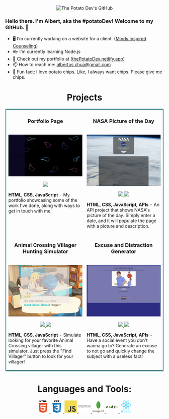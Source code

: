 <div align="center"><img src="https://i.imgur.com/ppO4FP6.png" alt="The Potato Dev's GitHub" align="center"></div>

### Hello there. I'm Albert, aka the #potatoDev! Welcome to my GitHub. 👋

<!--
**thePotatoDev-git/thePotatoDev-git** is a ✨ _special_ ✨ repository because its `README.md` (this file) appears on your GitHub profile.

Here are some ideas to get you started: -->

- 🖥️ I’m currently working on a website for a client. ([Minds Inspired Counseling](https://github.com/thePotatoDev-git/freelance-client-sites/tree/master/Minds%20Inspired%20Counseling))
- 👓 I’m currently learning Node.js
- 📂 Check out my portfolio at ([thePotatoDev.netlify.app](https://thepotatodev.netlify.app/))
- 📫 How to reach me: albertus.chua@gmail.com
- 🥔 Fun fact: I love potato chips. Like, I always want chips. Please give me chips.

<h1 align="center">Projects</h1>
<table bordercolor="#66b2b2">
  
  <tr>
    <td width="50%" valign="top">
      <h3 align="center">Portfolio Page</h3>
        <br />
        <a target="_blank" href="https://thepotatodev.netlify.app/">
            <img src="images/portfoliogif.gif" width="100%" alt="Portfolio page"/>
        </a>
        <br />
        <p align="center">
          
  <a href="https://thepotatodev.netlify.app/" target="_blank">
    <img src="https://img.shields.io/static/v1?label=|&message=WEBSITE&color=cdf998&style=plastic&logo=wordpress&logo-color=white"/>
  </a>
      </p>
        <p><strong>HTML, CSS, JavaScript</strong> - My portfolio showcasing some of the work I've done, along with ways to get in touch with me.</p>
    </td>
    <td width="50%" valign="top">
      <h3 align="center">NASA Picture of the Day</h3>
        <br />
      <a target="_blank" href="https://thepotatodev-git.github.io/NASA-Pic-of-the-Day/">
            <img src="images/nasagif.gif" width="100%"  alt="NASA photo app"/>
        </a>
        <br />
        <p align="center">
          
  <a href="https://github.com/thePotatoDev-git/NASA-Pic-of-the-Day" target="_blank">
    <img src="https://img.shields.io/static/v1?label=|&message=REPO&color=23555f&style=plastic&logo=github&logo-color=white"/>
  </a>
  <a href="https://thepotatodev-git.github.io/NASA-Pic-of-the-Day/" target="_blank">
    <img src="https://img.shields.io/static/v1?label=|&message=WEBSITE&color=cdf998&style=plastic&logo=wordpress&logo-color=white"/>
  </a>
      </p>
        <p><strong>HTML, CSS, JavaScript, APIs</strong> - An API project that shows NASA's picture of the day. Simply enter a date, and it will populate the page with a picture and description.</p>
    </td>
  </tr>
  
  <tr>
    <td width="50%" valign="top">
      <h3 align="center">Animal Crossing Villager Hunting Simulator</h3>
      <br />
        <a target="_blank" href="https://thepotatodev-git.github.io/ACNH-Villager-Hunting-Simulator/">
          <img src="images/acgengif.gif" width="100%" alt="AC Villager hunting simulator"/>
        </a>
      <br />
        <p align="center">
  <a href="https://github.com/thePotatoDev-git/ACNH-Villager-Hunting-Simulator" target="_blank">
    <img src="https://img.shields.io/static/v1?label=|&message=REPO&color=23555f&style=plastic&logo=github&logo-color=white"/>
  </a>
  <a href="https://thepotatodev-git.github.io/ACNH-Villager-Hunting-Simulator/" target="_blank">
    <img src="https://img.shields.io/static/v1?label=|&message=WEBSITE&color=cdf998&style=plastic&logo=wordpress&logo-color=white"/>
  </a>
      </p>
        <p><strong>HTML, CSS, JavaScript</strong> - Simulate looking for your favorite Animal Crossing villager with this simulator. Just press the "Find Villager" button to look for your villager!</p>
    </td>
    <td width="50%" valign="top">
      <h3 align="center">Excuse and Distraction Generator</h3>
        <br />
        <a target="_blank" href="https://thepotatodev-git.github.io/Excuse-and-Distraction-Generator/">
          <img src="images/excusegif.gif" width="100%" alt="Excuse generator app"/>
        </a>
        <br />
        <p align="center">
          
  <a href="https://github.com/thePotatoDev-git/Excuse-and-Distraction-Generator" target="_blank">
    <img src="https://img.shields.io/static/v1?label=|&message=REPO&color=23555f&style=plastic&logo=github&logo-color=white"/>
  </a>
  <a href="https://thepotatodev-git.github.io/Excuse-and-Distraction-Generator/" target="_blank">
    <img src="https://img.shields.io/static/v1?label=|&message=WEBSITE&color=cdf998&style=plastic&logo=wordpress&logo-color=white"/>
  </a>
      </p>
        <p><strong>HTML, CSS, JavaScript, APIs</strong> - Have a social event you don't wanna go to? Generate an excuse to not go and quickly change the subject with a useless fact!</p>
    </td>
  </tr>
</table>
            
<h1 align="center">Languages and Tools:</h1>
<p align="center"> <a href="https://www.w3.org/html/" target="_blank" rel="noreferrer"> <img src="https://raw.githubusercontent.com/devicons/devicon/master/icons/html5/html5-original-wordmark.svg" alt="html5" width="40" height="40"/> <a href="https://www.w3schools.com/css/" target="_blank" rel="noreferrer"> <img src="https://raw.githubusercontent.com/devicons/devicon/master/icons/css3/css3-original-wordmark.svg" alt="css3" width="40" height="40"/> </a> <a href="https://developer.mozilla.org/en-US/docs/Web/JavaScript" target="_blank" rel="noreferrer"> <img src="https://raw.githubusercontent.com/devicons/devicon/master/icons/javascript/javascript-original.svg" alt="javascript" width="40" height="40"/> </a> <a href="https://expressjs.com" target="_blank" rel="noreferrer"> <img src="https://raw.githubusercontent.com/devicons/devicon/master/icons/express/express-original-wordmark.svg" alt="express" width="40" height="40"/> </a>  </a>  <a href="https://www.mongodb.com/" target="_blank" rel="noreferrer"> <img src="https://raw.githubusercontent.com/devicons/devicon/master/icons/mongodb/mongodb-original-wordmark.svg" alt="mongodb" width="40" height="40"/> </a> <a href="https://nodejs.org" target="_blank" rel="noreferrer"> <img src="https://raw.githubusercontent.com/devicons/devicon/master/icons/nodejs/nodejs-original-wordmark.svg" alt="nodejs" width="40" height="40"/> </a> <a href="https://reactjs.org/" target="_blank" rel="noreferrer"> <img src="https://raw.githubusercontent.com/devicons/devicon/master/icons/react/react-original-wordmark.svg" alt="react" width="40" height="40"/> </a> </p>
